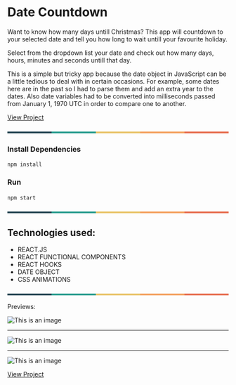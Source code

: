 # Date Countdown

Want to know how many days untill Christmas? This app will countdown to your selected date and tell you how long to wait untill your favourite holiday.

Select from the dropdown list your date and check out how many days, hours, minutes and seconds untill that day.

This is a simple but tricky app because the date object in JavaScript can be a little tedious to deal with in certain occasions. For example, some dates here are in the past so I had to parse them and add an extra year to the dates. Also date variables had to be converted into milliseconds passed from January 1, 1970 UTC in order to compare one to another.

[View Project](https://date-countdown-xi.vercel.app/)

![This is an image](https://raw.githubusercontent.com/philipHinch/underline/main/underline.png)

### Install Dependencies

```
npm install
```

### Run

```
npm start
```

![This is an image](https://raw.githubusercontent.com/philipHinch/underline/main/underline.png)

## Technologies used:

- REACT.JS
- REACT FUNCTIONAL COMPONENTS
- REACT HOOKS 
- DATE OBJECT
- CSS ANIMATIONS


![This is an image](https://raw.githubusercontent.com/philipHinch/underline/main/underline.png)

Previews:

![This is an image](https://raw.githubusercontent.com/philipHinch/new_years_countdown/main/src/assets/previews/countdownpreview1.png)

---

![This is an image](https://raw.githubusercontent.com/philipHinch/new_years_countdown/main/src/assets/previews/countdownpreview2.png)

---

![This is an image](https://raw.githubusercontent.com/philipHinch/new_years_countdown/main/src/assets/previews/countdownpreview3.png)

[View Project](https://date-countdown-xi.vercel.app/)

